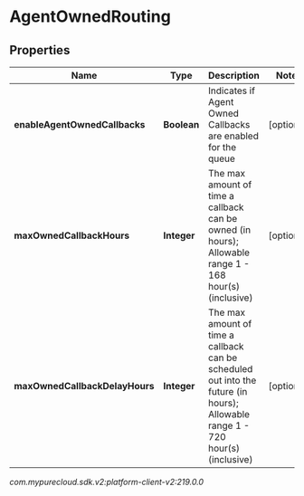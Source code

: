 # AgentOwnedRouting


## Properties

| Name | Type | Description | Notes |
| ------------ | ------------- | ------------- | ------------- |
| **enableAgentOwnedCallbacks** | **Boolean** | Indicates if Agent Owned Callbacks are enabled for the queue |  [optional] |
| **maxOwnedCallbackHours** | **Integer** | The max amount of time a callback can be owned (in hours); Allowable range 1 - 168 hour(s) (inclusive) |  [optional] |
| **maxOwnedCallbackDelayHours** | **Integer** | The max amount of time a callback can be scheduled out into the future (in hours); Allowable range 1 - 720 hour(s) (inclusive) |  [optional] |




_com.mypurecloud.sdk.v2:platform-client-v2:219.0.0_
